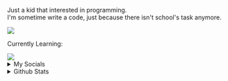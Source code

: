 <p>Just a kid that interested in programming.<br/>
I'm sometime write a code, just because there isn't school's task anymore.</p>

<img src="https://skillicons.dev/icons?i=html,css,js,nodejs,py,java"/>
<p>Currently Learning:</p>
<img src="https://skillicons.dev/icons?i=react,ts"/>

<details>
  <summary>My Socials</summary>
  <ul>
    <li>
      <a href="https://www.youtube.com/@Vyelen">Youtube</a>
    </li>
    <li>
      <a href="https://instagram.com/_vyelen">Instagram</a>
    </li>
    <li>
      <a href="https://discord.com/users/1097813457656614972">Discord</a>
    </li>
  </ul>
</details>

<details>
  <summary>Github Stats</summary>
  <img src="https://github-readme-stats.vercel.app/api?username=vyelen"/>
  <img src="https://github-readme-stats.vercel.app/api/top-langs/?username=vyelen"/>
</details>
